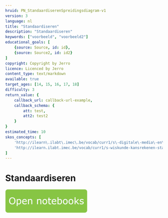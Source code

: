 ```yaml
---
hruid: PN_StandaardiserenSpreidingsdiagram-v1
version: 3
language: nl
title: "Standaardiseren"
description: "Standaardiseren"
keywords: ["voorbeeld", "voorbeeld2"]
educational_goals: [
    {source: Source, id: id}, 
    {source: Source2, id: id2}
]
copyright: Copyright by Jerro
licence: Licenced by Jerro
content_type: text/markdown
available: true
target_ages: [14, 15, 16, 17, 18]
difficulty: 3
return_value: {
    callback_url: callback-url-example,
    callback_schema: {
        att: test,
        att2: test2
    }
}
estimated_time: 10
skos_concepts: [
    'http://ilearn\.ilabt\.imec\.be/vocab/curr1/s\-digitale\-media\-en\-toepassingen', 
    'http://ilearn.ilabt.imec.be/vocab/curr1/s-wiskunde-kansrekenen-statistiek'
]
---
```


# Standaardiseren

[![](embed/Knop.png "Knop")](https://kiks.ilabt.imec.be/jupyterhub/?id=0207 "Notebooks Standaardiseren")

